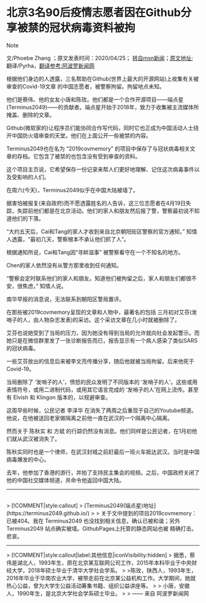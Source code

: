 # 北京3名90后疫情志愿者因在Github分享被禁的冠状病毒资料被拘

> [!NOTE]
> 文/Phoebe Zhang ；原文发表时间：2020/04/25； [转自msn新闻](https://www.msn.com/zh-hk/news/englishnews/chinese-activists-detained-after-sharing-censored-coronavirus-material-on-crowdsourcing-site-github/ar-BB13cTIG?li=AAGysYC)；[原文地址](https://www.scmp.com/news/china/politics/article/3081569/chinese-activists-detained-after-sharing-censored-coronavirus); 翻译/Pyrha，[翻译参考:阿波罗新闻网](https://www.aboluowang.com/2020/0426/1442334.html)

根据他们身边的人透露，三名帮助在Github(世界上最大的开源网站)上收集有关被审查的Covid-19文章 的中国志愿者，被警察拘留。拘留地点未知。

他们是蔡伟、他的女友小唐和陈玫。他们都是一个合作开源项目——端点星(Terminus2049)——的贡献者。端点星开始于2018年，致力于收集被主流媒体所掩盖、删除的文章。

Github(微软家的)让程序员们能协同合作写代码，同时它也正成为中国活动人士绕开中国防火墙审查的天堂。他们在上面公开一些被禁的内容。

Terminus2049也在名为 “2019covmemory” 的项目中保存了与冠状病毒相关文章的存档。它包含了被禁的也包含没有受到审查的资料。

这个项目主页说，它希望保存一份记录来帮人们更好地理解、记住这次病毒事件以及受影响的人们。

在周六(今天)，Terminus2049似乎在中国大陆被墙了。

据害怕被报复(来自政府)而不愿透露姓名的人告诉，这三位志愿者在4月19日失踪，失踪前他们都是在北京活动。他们的家人和朋友然后报了警，警察最初说不知道他们的下落。

“大约五天后，Cai和Tang的家人才收到来自北京朝阳街区警察的官方通知，” 知情人透露，“最初几天，警察根本不承认他们抓了人”。

根据通知所说，Cai和Tang因“寻衅滋事” 被警察看守在一个不知名的地方。

Chen的家人依然没有从警方那里收到任何通知。

“警察会定时联系他们的家人和朋友。知道他们被拘留之后，家人和朋友们都很不安，很焦虑，” 知情人说。

南华早报的消息说，无法联系到朝阳区警局置评。

在那些被2019covmemory呈现的文章和人物中，最著名的包括 三月初对艾芬(发哨子的人，由人物杂志发表)的采访。这个采访文章在几小时就被删除了。

艾芬也说她受到了当局的压力，因为她没有得到当局的允许就向社会发起警示。而她只是在微信群里发了一张诊断报告而已，报告显示有一个病人感染了类似SARS的冠状病毒。

一些艾芬放出的信息后来被李文亮传播分享，随后他就被当局拘留。后来他死于Covid-19。

当局删除了 ‘发哨子的人’，愤怒的民众发明了不同版本的 ‘发哨子的人’。这些或用表情符号，或用二进制代码，或用其它语言完成的 ‘发哨子的人’在网上流传。甚至有 Elvish 和 Klingon 版本的，以规避审查。

这周早些时候，公民记者 李泽华 在消失了两周之后重现于自己的Youtube频道。他说，在他被送回老家做隔离之前他一直在武汉的一个隔离中心隔离。

然而关于 陈秋实 和 方斌 的行踪仍然没有消息。他们同样是公民记者，在1月初他们就从武汉被消失了。

陈秋实同时也是一个律师，在武汉封城之前赶最后一班火车抵达武汉。当时是中国病毒爆发的中心。

去年，他参加了香港的游行，并拍了支持民主集会的视频。之后，中国政府关闭了他的中国社交媒体频道，并命令他返回中国大陆。

<hr>
<br>
> [!COMMENT|style:callout]
> [Terminus2049(端点星)地址](https://terminus2049.github.io/)
>
> 关于文中提到的项目2019covmemory：已被404。我在 Terminus2049 也没找到相关信息，确认已被和谐；另外Terminus2049 站点确实被墙。GithubPages上托管的静态网站也被 精确打击。悲哀。

<hr>
> [!COMMENT|style:callout|label:其他信息|iconVisibility:hidden]
> 据悉，蔡伟是湖北人，1993年生，原在北京某互联网公司工作，2015年本科毕业于中央财经大学，2018年硕士毕业于清华大学社会学系。
>
>陈玫，陕西人，1993年生，2016年毕业于华南农业大学，被带走前在北京某公益机构工作。大学期间，她就热心公益，曾为大学生公益活动筹集书籍、组织公益讲座等。
>
> 小唐，安徽人，1990年生，是北京大学社会学系硕士毕业。
>
> —— 来自 阿波罗新闻网

